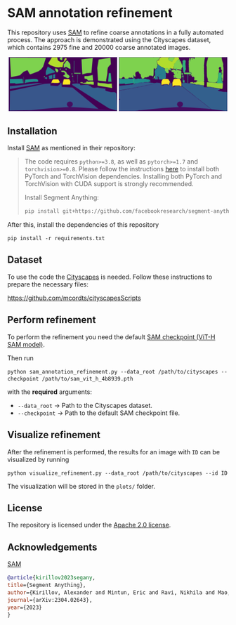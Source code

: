 # SAM annotation refinement

 This repository uses [SAM](https://github.com/facebookresearch/segment-anything) to refine coarse annotations in a fully automated process. The approach is demonstrated using the Cityscapes dataset, which contains 2975 fine and 20000 coarse annotated images. 

<p align="center">
  <img src="assets/1_coarse.png" width="49%">
  <img src="assets/1_refined.png" width="49%">
</p>

## Installation

Install [SAM](https://github.com/facebookresearch/segment-anything) as mentioned in their repository: 

> The code requires `python>=3.8`, as well as `pytorch>=1.7` and `torchvision>=0.8`.  Please follow the instructions [here](https://pytorch.org/get-started/locally/) to install both PyTorch and TorchVision dependencies. Installing both PyTorch and TorchVision with CUDA support is strongly recommended.
>  
> Install Segment Anything:  
>  
> ```bash
> pip install git+https://github.com/facebookresearch/segment-anything.git
> ```

After this, install the dependencies of this repository
```
pip install -r requirements.txt
```

## Dataset

To use the code the [Cityscapes](https://www.cityscapes-dataset.com/) is needed. Follow these instructions to prepare the necessary files: 

https://github.com/mcordts/cityscapesScripts


## Perform refinement

To perform the refinement you need the default [SAM checkpoint (ViT-H SAM model)](https://github.com/facebookresearch/segment-anything#model-checkpoints). 

Then run 
```
python sam_annotation_refinement.py --data_root /path/to/cityscapes --checkpoint /path/to/sam_vit_h_4b8939.pth
```
with the **required** arguments: 

- `--data_root` → Path to the Cityscapes dataset.
- `--checkpoint` → Path to the default SAM checkpoint file.

## Visualize refinement

After the refinement is performed, the results for an image with `ID` can be visualized by running

```
python visualize_refinement.py --data_root /path/to/cityscapes --id ID
```

The visualization will be stored in the `plots/` folder.

## License

The repository is licensed under the [Apache 2.0 license](LICENSE).

## Acknowledgements

[SAM](https://github.com/facebookresearch/segment-anything)

```bibtex
@article{kirillov2023segany,
title={Segment Anything}, 
author={Kirillov, Alexander and Mintun, Eric and Ravi, Nikhila and Mao, Hanzi and Rolland, Chloe and Gustafson, Laura and Xiao, Tete and Whitehead, Spencer and Berg, Alexander C. and Lo, Wan-Yen and Doll{\'a}r, Piotr and Girshick, Ross},
journal={arXiv:2304.02643},
year={2023}
}
```